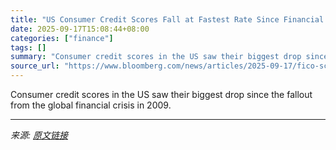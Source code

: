 ```yaml
---
title: "US Consumer Credit Scores Fall at Fastest Rate Since Financial Crisis"
date: 2025-09-17T15:08:44+08:00
categories: ["finance"]
tags: []
summary: "Consumer credit scores in the US saw their biggest drop since the fallout from the global financial crisis in 2009."
source_url: "https://www.bloomberg.com/news/articles/2025-09-17/fico-scores-fall-at-fastest-rate-since-financial-crisis-mfo4a5hy"
---
```


Consumer credit scores in the US saw their biggest drop since the fallout from the global financial crisis in 2009.

---

*来源: [原文链接](https://www.bloomberg.com/news/articles/2025-09-17/fico-scores-fall-at-fastest-rate-since-financial-crisis-mfo4a5hy)*
